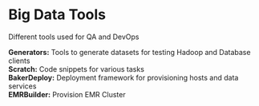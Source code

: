 # Big Data Tools
Different tools used for QA and DevOps

<b>Generators:</b>  Tools to generate datasets for testing Hadoop and Database clients<br>
<b>Scratch:</b> Code snippets for various tasks<br>
<b>BakerDeploy:</b>  Deployment framework for provisioning hosts and data services<br>
<b>EMRBuilder:</b>  Provision EMR Cluster<br>
